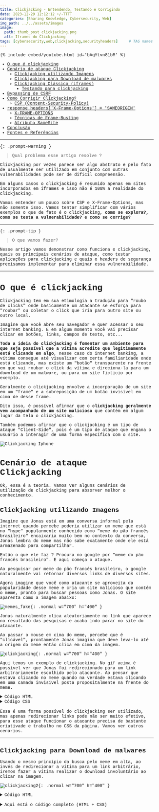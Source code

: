 ```yaml
---
title: Clickjacking - Entendendo, Testando e Corrigindo
date: 2023-12-29 12:12:12 +/-TTTT
categories: [Sharing Knowledge, Cybersecurity, Web]
img_path: ../../assets/images
image:
  path: thumb_post_clickjacking.png
  alt: Iframes do Clickjacking
tags: [cybersecurity,web,clickjacking,securityheaders]     # TAG names should always be lowercase
---
```



{% include embed/youtube.html id='bAqYtvn81bM' %}
<!-- [bAqYtvn81bM](https://youtu.be/bAqYtvn81bM) -->


- [O que é clickjacking](#o-que-é-clickjacking)
- [Cenário de ataque Clickjacking](#cenário-de-ataque-clickjacking)
  - [Clickjacking utilizando Imagens](#clickjacking-utilizando-imagens)
  - [Clickjacking para Download de malwares](#clickjacking-para-download-de-malwares)
  - [Clickjacking Clássico (iframes)](#clickjacking-clássico-iframes)
    - [Testando para clickjacking](#testando-para-clickjacking)
- [Bypassing de CSRF](#bypassing-de-csrf)
- [Como Corrigir Clickjacking?](#como-corrigir-clickjacking)
  - [CSP (Content-Security-Policy)](#csp-content-security-policy)
- [response.headers\['X-Frame-Options'\] = 'SAMEORIGIN'](#responseheadersx-frame-options--sameorigin)
  - [X-FRAME-OPTIONS](#x-frame-options)
  - [Técnicas de Frame-Busting](#técnicas-de-frame-busting)
  - [Atributo SameSite](#atributo-samesite)
- [Conclusão](#conclusão)
- [Fontes e Referências](#fontes-e-referências)


---





{: .prompt-warning }
> Qual problema esse artigo resolve ?

Clickjacking por vezes parece ser algo abstrato e pelo fato de usualmente ser utilizado em conjunto com outras vulnerabilidades pode ser de dificil compreensão.

Em alguns casos o clickjacking é resumido apenas em sites incorporados em iframes e isso não é 100% a realidade do clickjacking.

Vamos entender um pouco sobre CSP e X-Frame-Options, mas não somente isso. Vamos tentar simplificar com vários exemplos o que de fato é o clickjacking, **como se explora?, como se testa a vulnerabilidade? e como se corrige?**

---

{: .prompt-tip }
> O que vamos fazer?

Nesse artigo vamos demonstrar como funciona o clickjacking, quais os principais cenários de ataque, como testar aplicações para clickjacking e quais o headers de segurança precisamos implementar para eliminar essa vulnerabilidade.

---

# O que é clickjacking

Clickjacking tem em sua etimologia a tradução para "roubo de clicks" onde basicamente um atacante se esforça para "roubar" ou coletar o click que iria para outro site ou outro local.

Imagine que você abre seu navegador e quer acessar o seu internet banking. E em algum momento você vai precisar clicar em botões, links, campos de texto, etc... 

**Toda a ideia do clickjacking é fomentar um ambiente para que seja possível que a vítima acredite que legitimamente está clicando em algo**, nesse caso do internet banking, a vítima consegue até visualizar com certa familiaridade onde está clicando, mas existe um "botão" transparente na frente em que vai roubar o click da vítima e direciona-la para um download de um malware, ou para um site ficticio por exemplo.

Geralmente o clickjacking envolve a incorporação de um site em um "frame" e a sobreposição de um botão invisível em cima de desse frame. 

Dito isso, é possível afirmar que o **clickjacking geralmente vem acompanhado de um site malicioso** que contém em algum lugar da tela o clickjacking.

Também podemos afirmar que o clickjacking é um tipo de ataque "Client-Side", pois é um tipo de ataque que engana o usuário a interagir de uma forma específica com o site.

![[Clickjacking Iphone](https://blog.intigriti.com/hackademy/clickjacking/)](clickjacking_iphone.jpeg "https://blog.intigriti.com/hackademy/clickjacking/")

# Cenário de ataque Clickjacking

Ok, essa é a teoria. Vamos ver alguns cenários de utilização de clickjacking para absorver melhor o conhecimento.

## Clickjacking utilizando Imagens

Imagine que Jonas está em uma conversa informal pela internet quando percebe poderia utilizar um meme que está no "hype" popularmente conhecido como "meme do pão francês brasileiro" encaixaria muito bem no contexto da conversa, Jonas lembra do meme mas não sabe exatamente onde ele está armazenado para compartilhar.

Então o que ele faz ? Procura no google por "meme do pão francês brasileiro". E aqui começa o ataque.

Ao pesquisar por meme do pão francês brasileiro, o google naturalmente vai retornar diversos links de diversos sites.

Agora imagine que você como atacante se aproveita da popularidade desse meme e cria um site malicioso que contém o meme, pronto para buscar pessoas como Jonas. O site aparenta como a imagem abaixo:

![memes_fake](memes1.png){: .normal w="700" h="400" }

Jonas naturalmente clica aleatoriamente no link que aparece no resultado das pesquisas e acaba indo parar no site do atacante.

Ao passar o mouse em cima do meme, percebe que é "clicável", prontamente Jonas imagina que deve leva-lo até a origem do meme então clica em cima da imagem.

![clickjacking](clickjacking.gif){: .normal w="700" h="400" }

Aqui temos um exemplo de clickjacking. No gif acima é possível ver que Jonas foi redirecionado para um link arbitrariamente escolhido pelo atacante. Ao pensar que estava clicando no meme quando na verdade estava clicando em uma camada invisivel posta propositalmente na frente do meme.

<details>
    <summary>Código HTML</summary>
    
    {% highlight html %}
        <body>
            <h1>Top 15 Memes 2023</h1>
            <div class="iframe-container">
                <img src="images/memes1.jpeg" alt="Meme 1">
                <a href="https://media.tenor.com/He2W0AQvZfsAAAAC/hacked-hack.gif" class="invisible-link" target="_blank" rel="noopener noreferrer"></a>
            </div>
        </body>
    {% endhighlight html %}

</details>
<details>
    <summary>Código CSS</summary>
    
    {% highlight css %}

                .invisible-link {
                    position: absolute;
                    top: 0;
                    left: 0;
                    width: 100%;
                    height: 100%;
                    z-index: 999;
                    cursor: pointer;
                }
                .iframe-container {
                    display: inline-block;
                    margin: 0 10px;
                    position: relative;
                }
    {% endhighlight css %}
</details>

<br>
Essa é uma forma possível do clickjacking ser utilizado, mas apenas redirecionar links pode não ser muito efetivo, para esse ataque funcionar o atacante precisa de bastante criativade e trabalho no CSS da página. Vamos ver outros cenários.

---

## Clickjacking para Download de malwares

Usando o mesmo princípio da busca pelo meme em alta, ao invés de redirecionar a vítima para um link arbitrário, iremos fazer a vítima realizar o download involuntário ao clicar na imagem.


![clickjacking2](download_malware.gif){: .normal w="700" h="400" }

<details>
    <summary>Código HTML</summary>
    
    {% highlight html %}
        <body>
            <h1>Top 15 Memes 2023</h1>
            <div class="iframe-container">
                <img src="images/memes1.jpeg" alt="Meme 1">
            <a href="images/malware.txt" class="invisible-link" rel="noopener noreferrer" download></a>
            </div>
        </body>
    {% endhighlight html %}
</details>
<br>
<details>
    <summary>Aqui está o código completo (HTML + CSS)</summary>
    {% highlight html %}
        <html lang="en">
        <head>
            <meta charset="UTF-8">
            <meta name="viewport" content="width=device-width, initial-scale=1.0">
            <title>Meme Page</title>
            <style>
                body {
                    font-family: 'Courier New', monospace;
                    text-align: left;
                    margin: 0;
                    padding: 0;
                    background-color: #255255255;
                }

                h1 {
                    color: #000;
                    margin-bottom: 20px;
                }

                .iframe-container {
                    display: inline-block;
                    margin: 0 10px;
                    position: relative;
                }

                /* Link Invisível */
                .invisible-link {
                    position: absolute;
                    top: 0;
                    left: 0;
                    width: 100%;
                    height: 100%;
                    z-index: 999;
                    cursor: pointer;
                }
            </style>
        </head>
        <body>
            <h1>Top 15 Memes 2023</h1>
            <div class="iframe-container">
                <img src='images/memes1.jpeg' alt="Meme 1">
                <img src='images/memes2.jpeg' alt="Meme 2">
            <!-- redireciona arbitrariamente -->
        <!-- <a href="https://media.tenor.com/He2W0AQvZfsAAAAC/hacked-hack.gif" class="invisible-link" target="_blank" rel="noopener noreferrer"></a>-->
            <!-- causa o download de malware -->
            <a href="{ { url_for('static',filename='images/malware.txt') } }" class="invisible-link" rel="noopener noreferrer" download></a>
            </div>
        </body>
        </html>
    {% endhighlight html %}
</details>
<br>
Com isso, seria até plausível imaginar que a vítima pensou que baixou a própria imagem do meme para máquina, e ao clicar é executado o malware. 

Existe a possibilidade do atacante forçar o download do malware e logo em seguida redirecionar para o site original, mascarando o download.

>Podemos observar nesse cenário que o clickjacking pode ser bem perigoso dependendo da criatividade do atacante. **Se utilizado junto com outras técnicas como pharming pode ser desastroso.**

---

## Clickjacking Clássico (iframes)

O ataque clássico de clickjacking basicamente envolve incorporar uma página legítima em um frame, e induzir a vítima a clicar em determinados locais.

Esse tipo de ataque é muito utilizado para bypassar formulários que tem a proteção [CSRF](https://owasp.org/www-community/attacks/csrf).

Para explicar o ataque clássico, vamos imaginar uma aplicação web que contém uma página de troca de senha. Para trocar a senha naturalmente você precisa estar com a sessão ativa (logado) na aplicação.

O formulário de reset de senha é protegido por token único para cada sessão (CSRF token), então um ataque do tipo CSRF não é viável.

A aplicação não configurou os headers de segurança **x-frame-options ou CSP**, Então nesse caso o ataque de clickjacking é uma boa alternativa para os atacantes. 

App vulneravel:

![reset_senha](reset_senha_1.png){: .normal w="700" h="400" }

### Testando para clickjacking

Para testar se essa app é de fato vulneravel a um ataque de clickjacking, vamos tentar incorporar essa página em um iframe de outro domínio. Para isso vamos montar um html local e tentar incorpora-lo.

E para comparação, iremos tentar incorporar uma página que sabemos que é segura, o google. E colocaremos os dois iframes um do lado do outro:

![comparacao_iframe](comparacao_iframe.png){: .normal w="700" h="400" }

Abaixo tem o código html utilizado, repare que a incorporação acontece na tag "<iframe>":

<details>
<summary>Código HTML</summary>

{% highlight html %}
<!DOCTYPE html>
<html lang="en">
<head>
    <meta charset="UTF-8">
    <meta name="viewport" content="width=device-width, initial-scale=1.0">
    <title>Clickjacking Hacker Lab</title>
    <style>
        body {
            font-family: 'Courier New', monospace;
            text-align: center;
            margin: 0;
            padding: 0;
            background-color: #000;
            color: #0f0;
        }

        h1 {
            color: #0f0;
            margin-bottom: 20px;
        }

        .iframe-container {
            display: inline-block;
            margin: 0 10px;
            position: relative;
        }

        .iframe-container iframe {
            width: 100%;
            height: 450px;
            border: 2px solid #0f0;
            background-color: #000;
        }

        .iframe-description {
            position: absolute;
            top: 0;
            left: 0;
            width: 100%;
            background-color: rgba(0, 0, 0, 0.7);
            color: #0f0;
            font-size: 18px;
            padding: 10px;
            box-sizing: border-box;
            z-index: 1;
        }

        .impact-section {
            margin-top: 50px;
        }

        .impact-section h2 {
            color: #0f0;
            margin-bottom: 10px;
        }

        .impact-text {
            text-align: left;
            max-width: 600px;
            margin: 0 auto;
            color: #0f0;
        }
        /* Link Invisível */
        .invisible-link {
            position: absolute;
            top: 0;
            left: 0;
            width: 100%;
            height: 100%;
            z-index: 999;
            cursor: pointer;
        }
    </style>
</head>
<body>
    <h1>Clickjacking Hacker Lab</h1>

    <div class="iframe-container">
        <iframe src="http://app.absolem00.com/"></iframe>
        <div class="iframe-description">Vulneravel a clickjacking</div>
    </div>

    <div class="iframe-container">
        <iframe src="https://www.google.com.br"></iframe>
        <div class="iframe-description">Não vulneravel a clickjacking</div>
    </div>

    <div class="impact-section">
        <h2>Impactos do Clickjacking:</h2>
        <div class="impact-text">
            <p>O Clickjacking é uma técnica maliciosa que engana o usuário ao clicar em algo diferente do que percebem.</p>
            <p>Impacto: Clicar em botões não intencionais, baixar malwares, ser direcionado para páginas de phishing, etc...</p>
            <p>É importante implementar medidas de segurança, usualmente habilita-se o header de resposta Content-Security-Policy (CSP) com a diretiva "frame-ancestors". Ou o X-Frame-Options, para prevenir ou mitigar os riscos associados ao Clickjacking.</p>
        </div>
    </div>

    <div class="impact-section">
        <h2>Cenário Real. Clique abaixo</h2>
    </div>

    <div class="iframe-container">
        <iframe src="http://app.absolem00.com/" allowtransparency="true"></iframe>
        <a href="https://media.tenor.com/He2W0AQvZfsAAAAC/hacked-hack.gif" class="invisible-link" target="_blank" rel="noopener noreferrer"></a>
    </div>

</body>
</html>
{% endhighlight html %}
</details>
<br>
Maravilha, agora sabemos que a app de fato pode ser incorporada em um iframe e pode ser utilizada em um ataque de clickjacking.

A partir daqui, o principio é o mesmo. Adicionar uma camada transparente na frente do iframe para induzir o atacante a clicar no "Redefinir Senha" para redefinir a senha para vazio, ou em casos mais elaborados iludir o usuário a preencher campos. Enfim, aqui a criatividade é a principal arma para o ataque ser bem sucedido.

![clickjacking_lab](lab_clickjacking.gif){: .normal w="700" h="400" } 

<br>

>Perceba que o fato da página permitir a incorporação em um iframe de outro domínio possibilita ataques de clickjacking, portanto podemos inferir que a página incorporada é vulneravel a ataques de clickjacking.

---

# Bypassing de CSRF

Como comentado anteriormente, um atacante pode utilizar o clickjacking para **bypassar o controle CSRF**. Como muitos de vocês devem saber, CSRF é um token único para ser utilizado principalmente em formularios. E o clickjacking permite que o próprio usuário clique, com seu "próprio csrf". Dessa forma não importa se o formulario possui ou não o token CSRF pois quem irá preencher o formulario é a própria vitima ao ser enganada pelo clickjacking.

>Até aqui você já deve ter percebido que 90% do sucesso do clickjacking depende do CSS desenvolvido pelo atacante.

---

# Como Corrigir Clickjacking?

## CSP (Content-Security-Policy)

A solução mais simples envolve a **adição do header de segurança "CSP" que significa Content-Security-Policy com a diretiva "frame-ancestors"**. A qual permite gerenciar quando a página pode ser incorporada em um frame por outros domínios.

Ou seja, CSP que é um header de resposta que permite adicionar políticas de segurança aos sites. Dependendo da diretiva utilizada você pode assegurar contra clickjacking ou XSS.

```text
frame-ancestors 'none';
```

>OBS: O CSP é suportado para ser utilizado em meta tags, entretanto a diretiva frame-ancestors não tem essa capacidade ainda.

Vou deixar um exemplo de um servidor simples utilizando python que fazem a injeção do header CSP. Atenção que a linha que injeta o x-frame-options está comentada pois está obsoleto.

<details>
<summary>Código python3</summary>
{% highlight python %}
from flask import Flask, render_template, make_response
from flask_socketio import SocketIO

app = Flask(__name__)
socketio = SocketIO(app)

@app.route('/')
def index():
    html_content = render_template("memes.html")
    response = make_response(html_content)
    response.headers['Content-Security-Policy'] = "frame-ancestors 'none'"
#    response.headers['X-Frame-Options'] = 'SAMEORIGIN'
    return response

if __name__ == '__main__':
    # Use a porta 80 para HTTP (pode exigir privilégios de administrador)
    socketio.run(app,host='0.0.0.0',port=80, debug=True)
{% endhighlight python %}
</details>
<br>

E pelo simples fato de adicionar o header de segurança, o navegador não permite a incorporação de iframes que não estão especificados.

Veja como no resultado como ao tentar importar novamente o site dos memes recebemos um "refused to connect"

![corrigido_csp](corrigido_csp.png){: .normal w="500" h="400" }




## X-FRAME-OPTIONS

Também é possível com o header "X-FRAME-OPTIONS" entretanto **esse header está obsoleto e já foi substituido totalmente pelo CSP**. Mas como tudo em tecnologia, o "legado" ainda persiste em larga escala na internet, então vamos entender um pouco o XFO:

> O Header X-Frame-Options tem três opcões: DENY, SAMEORIGIN, and ALLOW-FROM. 
> 
> O "DENY" previne que o conteúdo da sua página seja incorporado dentro de qualquer frame. 
> Enquanto a opção "SAMEORIGIN" permite que seja incorporado pelos frames apenas do mesmo domínio da página. 
> E o "ALLOW-FROM" basicamente permite que você especifique quais domínios tem autorizão para incorporar sua página em frames.

## Técnicas de Frame-Busting

Frame-busting envolve a criação de scripts que realizam validações recorrentes para descobrir se a página está sendo incorporada em algum frame, se estiver então geralmente o browser é forçado a redirecionar ou simplesmente quebrar o frame.

É a correção mais "manual" e antiga que temos. Portanto é pouco recomendada. Mas em casos onde a inserção dos headers de segurança não são aplicáveis esse tipo de solução se encaixa bem. Vou deixar dois exemplos abaixo de códigos frame-busting padrões.

<details>
<summary>frame-busting padrão 1</summary>

{% highlight javascript %}

<script>
    if (top != self) {
        top.location.replace(self.location.href);
    }
</script>

{% endhighlight %}

</details>

<details>
<summary>frame-busting padrão 2</summary>

{% highlight javascript %}

<script>
    if (window != window.top) {
        window.top.location = window.location;
    }
</script>

{% endhighlight %}

</details>

## Atributo SameSite

Apesar da flag SameSite com a diretiva "Lax" ou "Strict" ser bastante utilizada para prevenir contra roubo de cookies pelo XSS, também é possível utilizar essa flag para mitigar o clickjacking.

Se levarmos em consideração que boa parte dos ataques de clickjacking são relacionados a usuários interagindo com alguma sessão ativa como por exemplo uma sessão do seu ibanking, sabemos que por comportamento padrão do HTTP, que é um protocolo stateless, os dados de sessão estarão nos cookies.

Dito isso, ao restringir o acesso do iframe aos cookies, mitigamos os ataques de clickjacking que envolvem que a vítima esteja logada em algum site.

Para mais detalhes sobre esse recurso interessante recomendo a leitura: https://www.invicti.com/blog/web-security/same-site-cookie-attribute-prevent-cross-site-request-forgery/

---

# Conclusão

Clickjacking é uma vulnerabilidade que alguns programas de bugbounty desconsideram, e talvez o clickjacking só pelo clickjacking não até não aparentar  grandes ameaças, mas quando combinado com pharming, phishing, xss e outras vulnerabilidades pode ser uma perigosa alavanca para o sucesso dos ataques.

Dito isso, vale lembrar que é sempre válido analisar os headers de resposta da aplicação. Procure pelos headers CSP com a diretiva frame-ancestors e pelo x-frame-options também. Se não houver um desses especificados, ou conter apenas os "*-report-only", vale a pena o teste para clickjacking.

Espero que depois desse artigo o conceito de clickjacking tenha ficado mais claro e seu apetite por conhecer mais headers de resposta dos servidores tenha aumentado! Obrigado.

---

# Fontes e Referências

Fonte sobre CSP: https://developer.mozilla.org/pt-BR/docs/Web/HTTP/Headers/Content-Security-Policy

Fonte sobre x-frame-options estar obsoleto: https://developer.mozilla.org/pt-BR/docs/Web/HTTP/Headers/X-Frame-Options

Mais sobre implementação do CSP: https://content-security-policy.com/

OWASP sobre Clickjacking: https://owasp.org/www-community/attacks/Clickjacking

Como a flag "SameSite" pode mitigar o clickjacking: https://www.invicti.com/blog/web-security/same-site-cookie-attribute-prevent-cross-site-request-forgery/